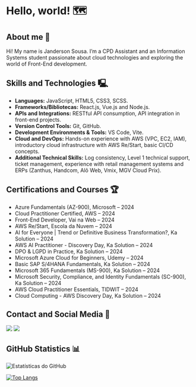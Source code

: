 # Hello, world! 🗺️

## About me 🚀
Hi! My name is Janderson Sousa. I’m a CPD Assistant and an Information Systems student passionate about cloud technologies and exploring the world of Front-End development.

## Skills and Technologies 🖳
- **Languages:** JavaScript, HTML5, CSS3, SCSS.
- **Frameworks/Bibliotecas:** React.js, Vue.js and Node.js.
- **APIs and Integrations:** RESTful API consumption, API integration in front-end projects.
- **Version Control Tools:** Git, GitHub.
- **Development Environments & Tools:** VS Code, Vite.
- **Cloud and DevOps:** Hands-on experience with AWS (VPC, EC2, IAM), introductory cloud infrastructure with AWS Re/Start, basic CI/CD concepts.
- **Additional Technical Skills:** Log consistency, Level 1 technical support, ticket management, experience with retail management systems and ERPs (Zanthus, Handcom, Alô Web, Vmix, MGV Cloud Prix).


## Certifications and Courses 🏆
- Azure Fundamentals (AZ-900), Microsoft – 2024
- Cloud Practitioner Certified, AWS – 2024
- Front-End Developer, Vai na Web – 2024
- AWS Re/Start, Escola da Nuvem – 2024
- AI for Everyone | Trend or Definitive Business Transformation?, Ka Solution – 2024
- AWS AI Practitioner - Discovery Day, Ka Solution – 2024
- DPO & LGPD in Practice, Ka Solution – 2024
- Microsoft Azure Cloud for Beginners, Udemy – 2024
- Basic SAP S/4HANA Fundamentals, Ka Solution – 2024
- Microsoft 365 Fundamentals (MS-900), Ka Solution – 2024
- Microsoft Security, Compliance, and Identity Fundamentals (SC-900), Ka Solution – 2024
- AWS Cloud Practitioner Essentials, TIDWIT – 2024
- Cloud Computing - AWS Discovery Day, Ka Solution – 2024



## Contact and Social Media 📌
  <a href = "mailto:jandersonsouza_phn@hotmail.com"><img src="https://img.shields.io/badge/Microsoft_Outlook-0078D4?style=for-the-badge&logo=microsoft-outlook&logoColor=white" target="_blank"></a>
    <a href="https://www.linkedin.com/in/janderson-sousa-a23b5b1b4/" target="_blank"><img src="https://img.shields.io/badge/LinkedIn-0077B5?style=for-the-badge&logo=linkedin&logoColor=white" target="_blank"></a>

## GitHub Statistics 📊
![Estatísticas do GitHub](https://github-readme-stats.vercel.app/api?username=janacs&show_icons=true&theme=dracula)

[![Top Langs](https://github-readme-stats.vercel.app/api/top-langs/?username=janacs&&&layout=compact&theme=dracula)](https://github.com/janacs/github-readme-stats)





